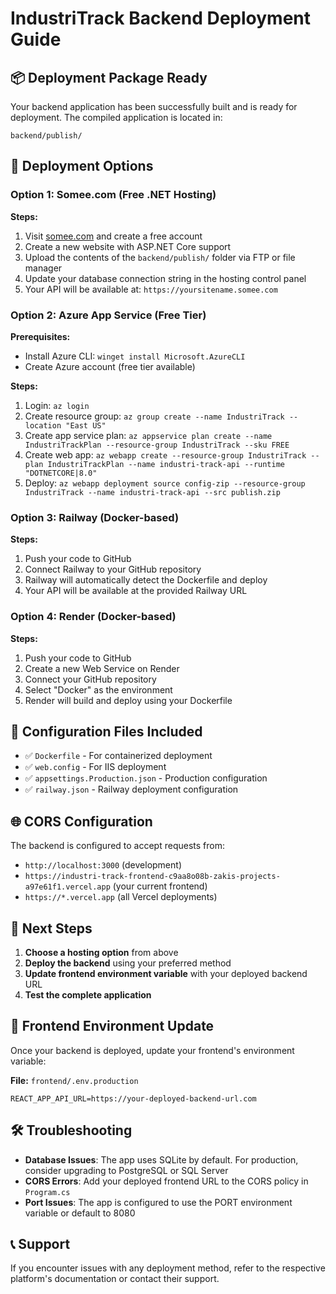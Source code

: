 # IndustriTrack Backend Deployment Guide

## 📦 Deployment Package Ready

Your backend application has been successfully built and is ready for deployment. The compiled application is located in:
```
backend/publish/
```

## 🚀 Deployment Options

### Option 1: Somee.com (Free .NET Hosting)

**Steps:**
1. Visit [somee.com](https://somee.com) and create a free account
2. Create a new website with ASP.NET Core support
3. Upload the contents of the `backend/publish/` folder via FTP or file manager
4. Update your database connection string in the hosting control panel
5. Your API will be available at: `https://yoursitename.somee.com`

### Option 2: Azure App Service (Free Tier)

**Prerequisites:**
- Install Azure CLI: `winget install Microsoft.AzureCLI`
- Create Azure account (free tier available)

**Steps:**
1. Login: `az login`
2. Create resource group: `az group create --name IndustriTrack --location "East US"`
3. Create app service plan: `az appservice plan create --name IndustriTrackPlan --resource-group IndustriTrack --sku FREE`
4. Create web app: `az webapp create --resource-group IndustriTrack --plan IndustriTrackPlan --name industri-track-api --runtime "DOTNETCORE|8.0"`
5. Deploy: `az webapp deployment source config-zip --resource-group IndustriTrack --name industri-track-api --src publish.zip`

### Option 3: Railway (Docker-based)

**Steps:**
1. Push your code to GitHub
2. Connect Railway to your GitHub repository
3. Railway will automatically detect the Dockerfile and deploy
4. Your API will be available at the provided Railway URL

### Option 4: Render (Docker-based)

**Steps:**
1. Push your code to GitHub
2. Create a new Web Service on Render
3. Connect your GitHub repository
4. Select "Docker" as the environment
5. Render will build and deploy using your Dockerfile

## 🔧 Configuration Files Included

- ✅ `Dockerfile` - For containerized deployment
- ✅ `web.config` - For IIS deployment
- ✅ `appsettings.Production.json` - Production configuration
- ✅ `railway.json` - Railway deployment configuration

## 🌐 CORS Configuration

The backend is configured to accept requests from:
- `http://localhost:3000` (development)
- `https://industri-track-frontend-c9aa8o08b-zakis-projects-a97e61f1.vercel.app` (your current frontend)
- `https://*.vercel.app` (all Vercel deployments)

## 📝 Next Steps

1. **Choose a hosting option** from above
2. **Deploy the backend** using your preferred method
3. **Update frontend environment variable** with your deployed backend URL
4. **Test the complete application**

## 🔗 Frontend Environment Update

Once your backend is deployed, update your frontend's environment variable:

**File:** `frontend/.env.production`
```
REACT_APP_API_URL=https://your-deployed-backend-url.com
```

## 🛠️ Troubleshooting

- **Database Issues**: The app uses SQLite by default. For production, consider upgrading to PostgreSQL or SQL Server
- **CORS Errors**: Add your deployed frontend URL to the CORS policy in `Program.cs`
- **Port Issues**: The app is configured to use the PORT environment variable or default to 8080

## 📞 Support

If you encounter issues with any deployment method, refer to the respective platform's documentation or contact their support.